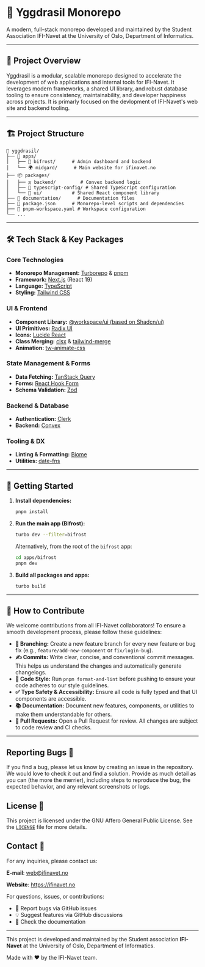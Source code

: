 # 🌳 Yggdrasil Monorepo

A modern, full-stack monorepo developed and maintained by the Student Association IFI-Navet at the University of Oslo, Department of Informatics.

---

## 🚀 Project Overview

Yggdrasil is a modular, scalable monorepo designed to accelerate the development of web applications and internal tools for IFI-Navet. It leverages modern frameworks, a shared UI library, and robust database tooling to ensure consistency, maintainability, and developer happiness across projects. It is primarly focused on the devlopment of IFI-Navet's web site and backend tooling.

---

## 🏗️ Project Structure

```
🌳 yggdrasil/
├── 📁 apps/
│   ├── 🌈 bifrost/      # Admin dashboard and backend
│   └── 🌍 midgard/      # Main website for ifinavet.no
├── 📦 packages/
│   ├── ጀ backend/         # Convex backend logic
│   ├── 🔧 typescript-config/ # Shared TypeScript configuration
│   └── 🎨 ui/           # Shared React component library
├── 📁 documentation/      # Documentation files
├── 📜 package.json      # Monorepo-level scripts and dependencies
├── 📜 pnpm-workspace.yaml # Workspace configuration
└── ...
```

---

## 🛠️ Tech Stack & Key Packages

### Core Technologies

-   **Monorepo Management:** [Turborepo](https://turbo.build/) & [pnpm](https://pnpm.io/)
-   **Framework:** [Next.js](https://nextjs.org/) (React 19)
-   **Language:** [TypeScript](https://www.typescriptlang.org/)
-   **Styling:** [Tailwind CSS](https.tailwindcss.com/)

### UI & Frontend

-   **Component Library:** [@workspace/ui (based on Shadcn/ui)](packages/ui)
-   **UI Primitives:** [Radix UI](https://www.radix-ui.com/)
-   **Icons:** [Lucide React](https://lucide.dev/guide/packages/lucide-react)
-   **Class Merging:** [clsx](https://github.com/lukeed/clsx) & [tailwind-merge](https://github.com/dcastil/tailwind-merge)
-   **Animation:** [tw-animate-css](https://github.com/tuchfarber/tw-animate-css)

### State Management & Forms

-   **Data Fetching:** [TanStack Query](https://tanstack.com/query)
-   **Forms:** [React Hook Form](https://react-hook-form.com/)
-   **Schema Validation:** [Zod](https://zod.dev/)

### Backend & Database

-   **Authentication:** [Clerk](https://clerk.com/)
-   **Backend:** [Convex](https://www.convex.dev/)

### Tooling & DX

-   **Linting & Formatting:** [Biome](https://biomejs.dev/)
-   **Utilities:** [date-fns](https://date-fns.org/)

---

## 🏁 Getting Started

1.  **Install dependencies:**
    ```sh
    pnpm install
    ```

2.  **Run the main app (Bifrost):**
    ```sh
    turbo dev --filter=bifrost
    ```
    Alternatively, from the root of the `bifrost` app:
    ```sh
    cd apps/bifrost
    pnpm dev
    ```

3.  **Build all packages and apps:**
    ```sh
    turbo build
    ```

---

## 🤝 How to Contribute

We welcome contributions from all IFI-Navet collaborators! To ensure a smooth development process, please follow these guidelines:

-   **🌿 Branching:** Create a new feature branch for every new feature or bug fix (e.g., `feature/add-new-component` or `fix/login-bug`).
-   **✍️ Commits:** Write clear, concise, and conventional commit messages. This helps us understand the changes and automatically generate changelogs.
-   **🎨 Code Style:** Run `pnpm format-and-lint` before pushing to ensure your code adheres to our style guidelines.
-   **✅ Type Safety & Accessibility:** Ensure all code is fully typed and that UI components are accessible.
-   **📚 Documentation:** Document new features, components, or utilities to make them understandable for others.
-   **🚀 Pull Requests:** Open a Pull Request for review. All changes are subject to code review and CI checks.

---

## Reporting Bugs 🐛

If you find a bug, please let us know by creating an issue in the repository. We would love to check it out and find a solution. Provide as much detail as you can (the more the merrier), including steps to reproduce the bug, the expected behavior, and any relevant screenshots or logs.

## License 📄

This project is licensed under the GNU Affero General Public License. See the [`LICENSE`](LICENSE) file for more details.

## Contact 📧

For any inquiries, please contact us:

**E-mail**: <web@ifinavet.no>

**Website**: <https://ifinavet.no>

For questions, issues, or contributions:
- 🐛 Report bugs via GitHub issues
- 💡 Suggest features via GitHub discussions
- 📖 Check the documentation

---

This project is developed and maintained by the Student association **IFI-Navet** at the University of Oslo, Department of Informatics.

Made with ❤️ by the IFI-Navet team.
